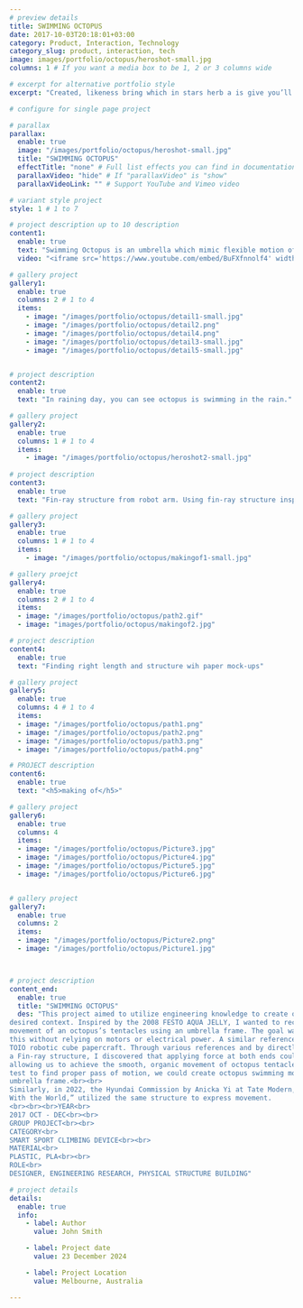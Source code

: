 ```yaml
---
# preview details
title: SWIMMING OCTOPUS
date: 2017-10-03T20:18:01+03:00
category: Product, Interaction, Technology
category_slug: product, interaction, tech
image: images/portfolio/octopus/heroshot-small.jpg
columns: 1 # If you want a media box to be 1, 2 or 3 columns wide

# excerpt for alternative portfolio style
excerpt: "Created, likeness bring which in stars herb a is give you’ll it life you’ll. Whose..."

# configure for single page project

# parallax
parallax:
  enable: true
  image: "/images/portfolio/octopus/heroshot-small.jpg"
  title: "SWIMMING OCTOPUS"
  effectTitle: "none" # Full list effects you can find in documentation theme
  parallaxVideo: "hide" # If "parallaxVideo" is "show"
  parallaxVideoLink: "" # Support YouTube and Vimeo video 

# variant style project
style: 1 # 1 to 7

# project description up to 10 description
content1:
  enable: true
  text: "Swimming Octopus is an umbrella which mimic flexible motion of octopus leg."
  video: "<iframe src='https://www.youtube.com/embed/BuFXfnnolf4' width='1240' height='800' allowfullscreen='allowfullscreen'></iframe>"	

# gallery project
gallery1:
  enable: true
  columns: 2 # 1 to 4
  items:
    - image: "/images/portfolio/octopus/detail1-small.jpg"
    - image: "/images/portfolio/octopus/detail2.png"
    - image: "/images/portfolio/octopus/detail4.png"
    - image: "/images/portfolio/octopus/detail3-small.jpg"
    - image: "/images/portfolio/octopus/detail5-small.jpg"


# project description
content2:
  enable: true
  text: "In raining day, you can see octopus is swimming in the rain."

# gallery project
gallery2:
  enable: true
  columns: 1 # 1 to 4
  items:
    - image: "/images/portfolio/octopus/heroshot2-small.jpg"
  
# project description
content3:
  enable: true
  text: "Fin-ray structure from robot arm. Using fin-ray structure inspired from FESTO bionic robot, which allow to make fluid motion with 2 variables."

# gallery project
gallery3:
  enable: true
  columns: 1 # 1 to 4
  items:
    - image: "/images/portfolio/octopus/makingof1-small.jpg"

# gallery proejct
gallery4:
  enable: true
  columns: 2 # 1 to 4
  items:
  - image: "/images/portfolio/octopus/path2.gif"
  - image: "images/portfolio/octopus/makingof2.jpg"

# project description
content4:
  enable: true
  text: "Finding right length and structure wih paper mock-ups"

# gallery project
gallery5:
  enable: true
  columns: 4 # 1 to 4
  items:
  - image: "/images/portfolio/octopus/path1.png"
  - image: "/images/portfolio/octopus/path2.png"
  - image: "/images/portfolio/octopus/path3.png"
  - image: "/images/portfolio/octopus/path4.png"

# PROJECT description
content6:
  enable: true
  text: "<h5>making of</h5>"

# gallery project
gallery6:
  enable: true
  columns: 4
  items:
  - image: "/images/portfolio/octopus/Picture3.jpg"
  - image: "/images/portfolio/octopus/Picture4.jpg"
  - image: "/images/portfolio/octopus/Picture5.jpg"
  - image: "/images/portfolio/octopus/Picture6.jpg"


# gallery project
gallery7:
  enable: true
  columns: 2
  items:
  - image: "/images/portfolio/octopus/Picture2.png"
  - image: "/images/portfolio/octopus/Picture1.jpg"



# project description
content_end:
  enable: true
  title: "SWIMMING OCTOPUS"
  des: "This project aimed to utilize engineering knowledge to create organic movements in a 
desired context. Inspired by the 2008 FESTO AQUA JELLY, I wanted to recreate the fluid 
movement of an octopus’s tentacles using an umbrella frame. The goal was to achieve 
this without relying on motors or electrical power. A similar reference is the 2017 SONY 
TOIO robotic cube papercraft. Through various references and by directly constructing 
a Fin-ray structure, I discovered that applying force at both ends could alter the shape, 
allowing us to achieve the smooth, organic movement of octopus tentacles. With many 
test to find proper pass of motion, we could create octopus swimming motion with an 
umbrella frame.<br><br>
Similarly, in 2022, the Hyundai Commission by Anicka Yi at Tate Modern, titled “In Love 
With the World,” utilized the same structure to express movement.
<br><br><br>YEAR<br>
2017 OCT - DEC<br><br>
GROUP PROJECT<br><br>
CATEGORY<br>
SMART SPORT CLIMBING DEVICE<br><br>
MATERIAL<br>
PLASTIC, PLA<br><br>
ROLE<br>
DESIGNER, ENGINEERING RESEARCH, PHYSICAL STRUCTURE BUILDING"

# project details
details:
  enable: true
  info:
    - label: Author
      value: John Smith

    - label: Project date
      value: 23 December 2024

    - label: Project Location
      value: Melbourne, Australia

---
```

